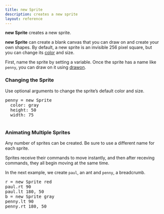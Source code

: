 ```yaml
---
title: new Sprite
description: creates a new sprite
layout: reference
---
```


**new Sprite** creates a new sprite.

**new Sprite** can create a blank canvas that you can draw on and create your own shapes. By default, a new sprite is an invisible 256 pixel square, but you can change its [color](colors.html) and size.  

First, name the sprite by setting a variable.  Once the sprite has a name like `penny`, you can draw on it using [drawon](drawon.html).

<!--- drawon explanation -->

### Changing the Sprite

Use optional arguments to change the sprite’s default color and size.

<pre class="jumbo">
penny = new Sprite
<span data-dfnright="size and color"
>  color: gray
  height: 50
  width: 75
</span>
</pre>

<script type="demo">
penny = null
setup ->
  remove penny
demo ->
  penny = new Sprite 
    color: gray
    height: 50
    width: 75
</script>

### Animating Multiple Sprites

Any number of sprites can be created.  Be sure to use a different name for each sprite.

Sprites receive their commands to move instantly, and then
after receving commands, they all begin moving at the same time.
<!--- You can use sync so that they move at different times -->
In the next example, we create `paul`, an ant and `penny`, a breadcrumb. 

<!--- http://gym.pencilcode.net/draw/ant.html - make the ant eat the breadcrumb -->

<pre class="examp">
<span data-dfnright="for paul">r = new Sprite red
paul.rt 90
paul.lt 180, 50</span>
<span data-dfnright="for penny">b = new Sprite gray
penny.lt 90
penny.rt 180, 50</span>
</pre>

<script type="demo">
paul = penny = null
setup ->
  ht()
  remove paul, penny
  paul = new Sprite red
  paul.jump 0, -50
  penny = new Sprite gray
  peny.jump 0, -50
demo ->
  r.pause 1
  b.pause 1
  r.rt 90
  r.lt 180, 50
  b.lt 90
  b.rt 180, 50
</script>





